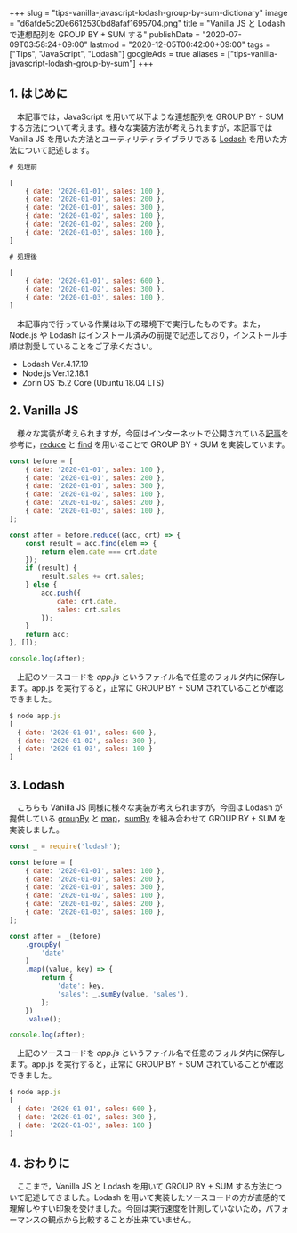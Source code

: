 +++
slug = "tips-vanilla-javascript-lodash-group-by-sum-dictionary"
image = "d6afde5c20e6612530bd8afaf1695704.png"
title = "Vanilla JS と Lodash で連想配列を GROUP BY + SUM する"
publishDate = "2020-07-09T03:58:24+09:00"
lastmod = "2020-12-05T00:42:00+09:00"
tags = ["Tips", "JavaScript", "Lodash"]
googleAds = true
aliases = ["tips-vanilla-javascript-lodash-group-by-sum"]
+++

## 1. はじめに

　本記事では，JavaScript を用いて以下ような連想配列を GROUP BY + SUM する方法について考えます。様々な実装方法が考えられますが，本記事では Vanilla JS を用いた方法とユーティリティライブラリである [Lodash](https://lodash.com/) を用いた方法について記述します。

```js
# 処理前

[
    { date: '2020-01-01', sales: 100 },
    { date: '2020-01-01', sales: 200 },
    { date: '2020-01-01', sales: 300 },
    { date: '2020-01-02', sales: 100 },
    { date: '2020-01-02', sales: 200 },
    { date: '2020-01-03', sales: 100 },
]

# 処理後

[
    { date: '2020-01-01', sales: 600 },
    { date: '2020-01-02', sales: 300 },
    { date: '2020-01-03', sales: 100 },
]

```

　本記事内で行っている作業は以下の環境下で実行したものです。また，Node.js や Lodash はインストール済みの前提で記述しており，インストール手順は割愛していることをご了承ください。

* Lodash Ver.4.17.19
* Node.js Ver.12.18.1
* Zorin OS 15.2 Core (Ubuntu 18.04 LTS)

## 2. Vanilla JS

　様々な実装が考えられますが，今回はインターネットで公開されている[記事](https://zukucode.com/2017/05/javascript-object-sql-group-by.html)を参考に，[reduce](https://developer.mozilla.org/ja/docs/Web/JavaScript/Reference/Global_Objects/Array/reduce) と [find](https://developer.mozilla.org/ja/docs/Web/JavaScript/Reference/Global_Objects/Array/find) を用いることで GROUP BY + SUM を実装しています。

```js {linenos=table}
const before = [
    { date: '2020-01-01', sales: 100 },
    { date: '2020-01-01', sales: 200 },
    { date: '2020-01-01', sales: 300 },
    { date: '2020-01-02', sales: 100 },
    { date: '2020-01-02', sales: 200 },
    { date: '2020-01-03', sales: 100 },
];

const after = before.reduce((acc, crt) => {
    const result = acc.find(elem => {
        return elem.date === crt.date
    });
    if (result) {
        result.sales += crt.sales;
    } else {
        acc.push({
            date: crt.date,
            sales: crt.sales
        });
    }
    return acc;
}, []);

console.log(after);
```

　上記のソースコードを *app.js* というファイル名で任意のフォルダ内に保存します。app.js を実行すると，正常に GROUP BY + SUM されていることが確認できました。

```js
$ node app.js
[
  { date: '2020-01-01', sales: 600 },
  { date: '2020-01-02', sales: 300 },
  { date: '2020-01-03', sales: 100 }
]
```

## 3. Lodash

　こちらも Vanilla JS 同様に様々な実装が考えられますが，今回は Lodash が提供している [groupBy](https://lodash.com/docs/4.17.15#groupBy) と [map](https://lodash.com/docs/4.17.15#map)，[sumBy](https://lodash.com/docs/4.17.15#sumBy) を組み合わせて GROUP BY + SUM を実装しました。

```js {linenos=table}
const _ = require('lodash');

const before = [
    { date: '2020-01-01', sales: 100 },
    { date: '2020-01-01', sales: 200 },
    { date: '2020-01-01', sales: 300 },
    { date: '2020-01-02', sales: 100 },
    { date: '2020-01-02', sales: 200 },
    { date: '2020-01-03', sales: 100 },
];

const after = _(before)
    .groupBy(
        'date'
    )
    .map((value, key) => {
        return {
            'date': key,
            'sales': _.sumBy(value, 'sales'),
        };
    })
    .value();

console.log(after);
```

　上記のソースコードを *app.js* というファイル名で任意のフォルダ内に保存します。app.js を実行すると，正常に GROUP BY + SUM されていることが確認できました。

```js
$ node app.js
[
  { date: '2020-01-01', sales: 600 },
  { date: '2020-01-02', sales: 300 },
  { date: '2020-01-03', sales: 100 }
]
```

## 4. おわりに

　ここまで，Vanilla JS と Lodash を用いて GROUP BY + SUM する方法について記述してきました。Lodash を用いて実装したソースコードの方が直感的で理解しやすい印象を受けました。今回は実行速度を計測していないため，パフォーマンスの観点から比較することが出来ていません。